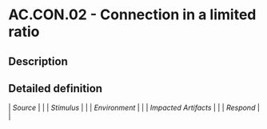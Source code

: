 # AC.CON.02 - Connection in a limited ratio

## Description

## Detailed definition

| *Source* | |
| *Stimulus* | |
| *Environment* | |
| *Impacted Artifacts* | |
| *Respond* | |